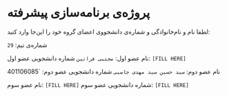 # پروژه‌ی برنامه‌سازی پیشرفته
لطفا نام و نام‌خانوادگی و شماره‌ی دانشجووی اعضای گروه خود را این‌جا وارد کنید:

شماره‌ی تیم: `29`

نام عضو اول: `مجتبی فراتین`
شماره دانشجویی عضو اول: `[FILL HERE]`

نام عضو دوم: `سید حسین سید مهدی جاسبی`
شماره دانشجویی عضو دوم: `401106085

نام عضو سوم: `[FILL HERE]`
شماره دانشجویی عضو سوم: `[FILL HERE]`

